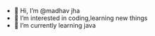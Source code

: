 - 👋 Hi, I’m @madhav jha
- 👀 I’m interested in coding,learning new things
- 🌱 I’m currently learning java


<!---
coolmadhav/coolmadhav is a ✨ special ✨ repository because its `README.md` (this file) appears on your GitHub profile.
You can click the Preview link to take a look at your changes.
--->
